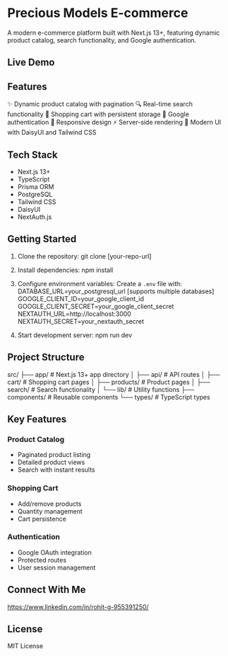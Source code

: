 # Precious Models E-commerce

A modern e-commerce platform built with Next.js 13+, featuring dynamic product catalog, search functionality, and Google authentication.

## Live Demo


## Features

✨ Dynamic product catalog with pagination
🔍 Real-time search functionality
🛒 Shopping cart with persistent storage
🔐 Google authentication
📱 Responsive design
⚡ Server-side rendering
🎨 Modern UI with DaisyUI and Tailwind CSS

## Tech Stack

- Next.js 13+
- TypeScript
- Prisma ORM
- PostgreSQL
- Tailwind CSS
- DaisyUI
- NextAuth.js

## Getting Started

1. Clone the repository:
git clone [your-repo-url]

2. Install dependencies:
npm install

3. Configure environment variables:
Create a `.env` file with:
DATABASE_URL=your_postgresql_url [supports multiple databases]
GOOGLE_CLIENT_ID=your_google_client_id
GOOGLE_CLIENT_SECRET=your_google_client_secret
NEXTAUTH_URL=http://localhost:3000
NEXTAUTH_SECRET=your_nextauth_secret

4. Start development server:
npm run dev

## Project Structure

src/
  ├── app/                 # Next.js 13+ app directory
  │   ├── api/            # API routes
  │   ├── cart/           # Shopping cart pages
  │   ├── products/       # Product pages
  │   ├── search/         # Search functionality
  │   └── lib/            # Utility functions
  ├── components/         # Reusable components
  └── types/              # TypeScript types

## Key Features

### Product Catalog
- Paginated product listing
- Detailed product views
- Search with instant results

### Shopping Cart
- Add/remove products
- Quantity management
- Cart persistence

### Authentication
- Google OAuth integration
- Protected routes
- User session management


## Connect With Me
https://www.linkedin.com/in/rohit-g-955391250/

## License
MIT License
